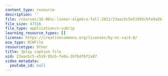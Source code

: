 ```yaml
---
content_type: resource
description: ''
file: /courses/18-06sc-linear-algebra-fall-2011/23aacbc5e51895cbfe0a2bf6dfbf2a87_J7DzL2_Na80.srt
file_size: 47316
file_type: application/x-subrip
learning_resource_types: []
license: https://creativecommons.org/licenses/by-nc-sa/4.0/
ocw_type: OCWFile
resourcetype: Other
title: 3play caption file
uid: 23aacbc5-e518-95cb-fe0a-2bf6dfbf2a87
video_metadata:
  youtube_id: null
---
```

